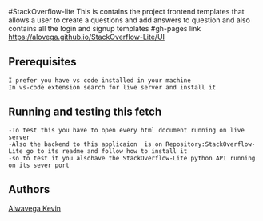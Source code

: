 #StackOverflow-lite
This is contains the project frontend templates   that allows a user to create a questions and add answers to  question and also contains all the login and signup templates
#gh-pages link
https://alovega.github.io/StackOverflow-Lite/UI

## Prerequisites
    I prefer you have vs code installed in your machine
    In vs-code extension search for live server and install it

## Running and testing this fetch
    -To test this you have to open every html document running on live server
    -Also the backend to this applicaion  is on Repository:StackOverflow-Lite go to its readme and follow how to install it
    -so to test it you alsohave the StackOverflow-Lite python API running on its sever port 
   
## Authors
[Alwavega Kevin](https://github.com/alovega)
